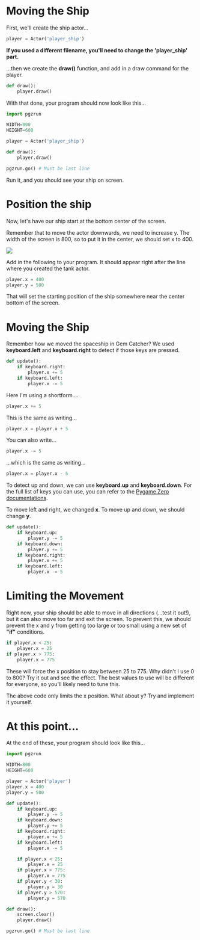 Moving the Ship
===
First, we'll create the ship actor...

```python
player = Actor('player_ship')
```

**If you used a different filename, you'll need to change the 'player_ship' part.**

...then we create the **draw()** function, and add in a draw command for the player.

```python
def draw():
    player.draw()
```

With that done, your program should now look like this...

```python
import pgzrun

WIDTH=800
HEIGHT=600

player = Actor('player_ship')

def draw():
    player.draw()

pgzrun.go() # Must be last line
```

Run it, and you should see your ship on screen.

Position the ship
===
Now, let's have our ship start at the bottom center of the screen.

Remember that to move the actor downwards, we need to increase y. The width of the screen is 800, so to put it in the center, we should set x to 400.

![](https://www.aposteriori.com.sg/wp-content/uploads/2020/02/xy.png)

Add in the following to your program. It should appear right after the line where you created the tank actor.

```python
player.x = 400
player.y = 500
```

That will set the starting position of the ship somewhere near the center bottom of the screen.

Moving the Ship
===
Remember how we moved the spaceship in Gem Catcher? We used **keyboard.left** and **keyboard.right** to detect if those keys are pressed.

```python
def update():
    if keyboard.right:
        player.x += 5
    if keyboard.left:
        player.x -= 5
```

Here I'm using a shortform....

```python
player.x += 5
```

This is the same as writing...

```python
player.x = player.x + 5
```

You can also write...

```python
player.x -= 5
```

...which is the same as writing...

```python
player.x = player.x - 5
```

To detect up and down, we can use **keyboard.up** and **keyboard.down**. For the full list of keys you can use, you can refer to the [Pygame Zero documentations](https://pygame-zero.readthedocs.io/en/stable/hooks.html#buttons-and-keys).

To move left and right, we changed **x**. To move up and down, we should change **y**.

```python
def update():
    if keyboard.up:
        player.y -= 5
    if keyboard.down:
        player.y += 5
    if keyboard.right:
        player.x += 5
    if keyboard.left:
        player.x -= 5
```

Limiting the Movement
===
Right now, your ship should be able to move in all directions (...test it out!), but it can also move too far and exit the screen.
To prevent this, we should prevent the x and y from getting too large or too small using a new set of **"if"** conditions.

```python
if player.x < 25:
    player.x = 25
if player.x > 775:
    player.x = 775
```

These will force the x position to stay between 25 to 775.
Why didn't I use 0 to 800?
Try it out and see the effect.
The best values to use will be different for everyone, so you'll likely need to tune this.

The above code only limits the x position.
What about y?
Try and implement it yourself.

At this point...
===

At the end of these, your program should look like this...

```python
import pgzrun

WIDTH=800
HEIGHT=600

player = Actor('player')
player.x = 400
player.y = 500

def update():
    if keyboard.up:
        player.y -= 5
    if keyboard.down:
        player.y += 5
    if keyboard.right:
        player.x += 5
    if keyboard.left:
        player.x -= 5

    if player.x < 25:
        player.x = 25
    if player.x > 775:
        player.x = 775
    if player.y < 30:
        player.y = 30
    if player.y > 570:
        player.y = 570

def draw():
    screen.clear()
    player.draw()

pgzrun.go() # Must be last line
```